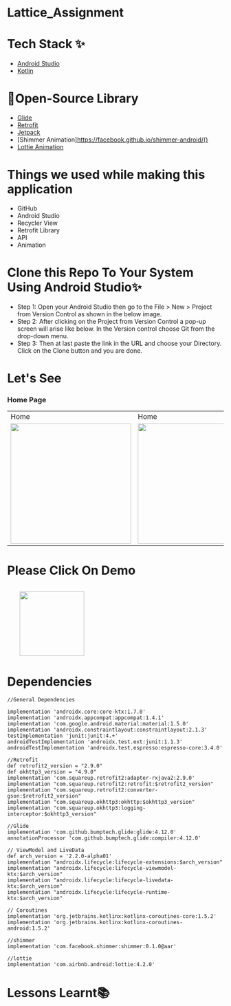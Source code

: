 # Lattice_Assignment

# Tech Stack ✨

* [Android Studio](https://developer.android.com/studio)
* [Kotlin](https://kotlinlang.org/)

# 🔗Open-Source Library

* [Glide](https://github.com/bumptech/glide)
* [Retrofit](https://square.github.io/retrofit/)
* [Jetpack](https://developer.android.com/jetpack)
* [Shimmer Animation]https://facebook.github.io/shimmer-android/()
* [Lottie Animation](https://lottiefiles.com/blog/working-with-lottie/getting-started-with-lottie-animations-in-android-app)

# Things we used while making this application

* GitHub
* Android Studio
* Recycler View
* Retrofit Library
* API
* Animation

# Clone this Repo To Your System Using Android Studio✨

* Step 1: Open your Android Studio then go to the File > New > Project from Version Control as shown in the below image.
* Step 2: After clicking on the Project from Version Control a pop-up screen will arise like below. In the Version control choose Git from the drop-down menu.
* Step 3: Then at last paste the link in the URL and choose your Directory. Click on the Clone button and you are done.

# Let's See

### Home Page

<table>
  <tr>
    <td>Home</td>
    <td>Home</td>
  </tr>
  <tr>
    <td><img src="Welcome" width="280" /></td>
    <td><img src="Home" width="280"></td>
  </tr>
 </table>
 
# Please Click On Demo
  <code>
    <a href="https://drive.google.com/file/d/1dV6pHyctF3IlZYoyOmrmSyAMpeshnX3c/view?usp=sharing" title="Playstore Profile"><img height="150" width="150" src="https://encrypted-tbn0.gstatic.com/images?q=tbn:ANd9GcRgwJcz642pA7mLR5u44OirKSJjfxOoOqWbpNx7vgDP0NI4snSp68daLp-JccwzoGUIARw&usqp=CAU"></a></code>


# Dependencies 
    //General Dependencies
    
    implementation 'androidx.core:core-ktx:1.7.0'
    implementation 'androidx.appcompat:appcompat:1.4.1'
    implementation 'com.google.android.material:material:1.5.0'
    implementation 'androidx.constraintlayout:constraintlayout:2.1.3'
    testImplementation 'junit:junit:4.+'
    androidTestImplementation 'androidx.test.ext:junit:1.1.3'
    androidTestImplementation 'androidx.test.espresso:espresso-core:3.4.0'

    //Retrofit
    def retrofit2_version = "2.9.0"
    def okhttp3_version = "4.9.0"
    implementation 'com.squareup.retrofit2:adapter-rxjava2:2.9.0'
    implementation "com.squareup.retrofit2:retrofit:$retrofit2_version"
    implementation "com.squareup.retrofit2:converter-gson:$retrofit2_version"
    implementation "com.squareup.okhttp3:okhttp:$okhttp3_version"
    implementation "com.squareup.okhttp3:logging-interceptor:$okhttp3_version"

    //Glide
    implementation 'com.github.bumptech.glide:glide:4.12.0'
    annotationProcessor 'com.github.bumptech.glide:compiler:4.12.0'

    // ViewModel and LiveData
    def arch_version = '2.2.0-alpha01'
    implementation "androidx.lifecycle:lifecycle-extensions:$arch_version"
    implementation "androidx.lifecycle:lifecycle-viewmodel-ktx:$arch_version"
    implementation "androidx.lifecycle:lifecycle-livedata-ktx:$arch_version"
    implementation "androidx.lifecycle:lifecycle-runtime-ktx:$arch_version"

    // Coroutines
    implementation 'org.jetbrains.kotlinx:kotlinx-coroutines-core:1.5.2'
    implementation 'org.jetbrains.kotlinx:kotlinx-coroutines-android:1.5.2'

    //shimmer
    implementation 'com.facebook.shimmer:shimmer:0.1.0@aar'

    //lottie
    implementation 'com.airbnb.android:lottie:4.2.0'
    
# Lessons Learnt📚
